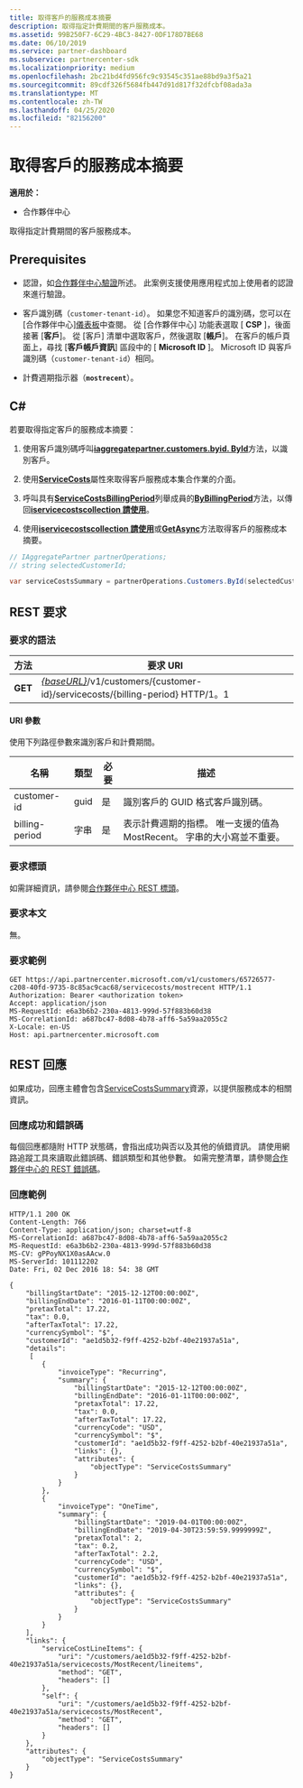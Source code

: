 ```yaml
---
title: 取得客戶的服務成本摘要
description: 取得指定計費期間的客戶服務成本。
ms.assetid: 99B250F7-6C29-4BC3-8427-0DF178D7BE68
ms.date: 06/10/2019
ms.service: partner-dashboard
ms.subservice: partnercenter-sdk
ms.localizationpriority: medium
ms.openlocfilehash: 2bc21bd4fd956fc9c93545c351ae88bd9a3f5a21
ms.sourcegitcommit: 89cdf326f5684fb447d91d817f32dfcbf08ada3a
ms.translationtype: MT
ms.contentlocale: zh-TW
ms.lasthandoff: 04/25/2020
ms.locfileid: "82156200"
---
```

# <a name="get-a-customers-service-costs-summary"></a>取得客戶的服務成本摘要

**適用於：**

- 合作夥伴中心

取得指定計費期間的客戶服務成本。

## <a name="prerequisites"></a>Prerequisites

- 認證，如[合作夥伴中心驗證](partner-center-authentication.md)所述。 此案例支援使用應用程式加上使用者的認證來進行驗證。

- 客戶識別碼（`customer-tenant-id`）。 如果您不知道客戶的識別碼，您可以在 [合作夥伴中心][儀表板](https://partner.microsoft.com/dashboard)中查閱。 從 [合作夥伴中心] 功能表選取 [ **CSP** ]，後面接著 [**客戶**]。 從 [客戶] 清單中選取客戶，然後選取 [**帳戶**]。 在客戶的帳戶頁面上，尋找 [**客戶帳戶資訊**] 區段中的 [ **Microsoft ID** ]。 Microsoft ID 與客戶識別碼（`customer-tenant-id`）相同。

- 計費週期指示器（**`mostrecent`**）。

## <a name="c"></a>C\#

若要取得指定客戶的服務成本摘要：

1. 使用客戶識別碼呼叫[**iaggregatepartner.customers.byid. ById**](https://docs.microsoft.com/dotnet/api/microsoft.store.partnercenter.customers.icustomercollection.byid)方法，以識別客戶。

2. 使用[**ServiceCosts**](https://docs.microsoft.com/dotnet/api/microsoft.store.partnercenter.customers.icustomer.servicecosts)屬性來取得客戶服務成本集合作業的介面。

3. 呼叫具有[**ServiceCostsBillingPeriod**](https://docs.microsoft.com/dotnet/api/microsoft.store.partnercenter.models.servicecosts.servicecostsbillingperiod)列舉成員的[**ByBillingPeriod**](https://docs.microsoft.com/dotnet/api/microsoft.store.partnercenter.customers.servicecosts.icustomerservicecostscollection.bybillingperiod)方法，以傳回[**iservicecostscollection 請使用**](https://docs.microsoft.com/dotnet/api/microsoft.store.partnercenter.customers.servicecosts.iservicecostscollection)。

4. 使用[**iservicecostscollection 請使用**](https://docs.microsoft.com/dotnet/api/microsoft.store.partnercenter.customers.servicecosts.iservicecostsummary.get)或[**GetAsync**](https://docs.microsoft.com/dotnet/api/microsoft.store.partnercenter.customers.servicecosts.iservicecostsummary.getasync)方法取得客戶的服務成本摘要。

``` csharp
// IAggregatePartner partnerOperations;
// string selectedCustomerId;

var serviceCostsSummary = partnerOperations.Customers.ById(selectedCustomerId).ServiceCosts.ByBillingPeriod(ServiceCostsBillingPeriod.MostRecent).Summary.Get();
```

## <a name="rest-request"></a>REST 要求

### <a name="request-syntax"></a>要求的語法

| 方法  | 要求 URI                                                                                                   |
|---------|---------------------------------------------------------------------------------------------------------------|
| **GET** | [*{baseURL}*](partner-center-rest-urls.md)/v1/customers/{customer-id}/servicecosts/{billing-period} HTTP/1。1 |

#### <a name="uri-parameters"></a>URI 參數

使用下列路徑參數來識別客戶和計費期間。

| 名稱           | 類型   | 必要 | 描述                                                                                                                      |
|----------------|--------|----------|----------------------------------------------------------------------------------------------------------------------------------|
| customer-id    | guid   | 是      | 識別客戶的 GUID 格式客戶識別碼。                                                                       |
| billing-period | 字串 | 是      | 表示計費週期的指標。 唯一支援的值為 MostRecent。 字串的大小寫並不重要。 |

### <a name="request-headers"></a>要求標頭

如需詳細資訊，請參閱[合作夥伴中心 REST 標頭](headers.md)。

### <a name="request-body"></a>要求本文

無。

### <a name="request-example"></a>要求範例

```http
GET https://api.partnercenter.microsoft.com/v1/customers/65726577-c208-40fd-9735-8c85ac9cac68/servicecosts/mostrecent HTTP/1.1
Authorization: Bearer <authorization token>
Accept: application/json
MS-RequestId: e6a3b6b2-230a-4813-999d-57f883b60d38
MS-CorrelationId: a687bc47-8d08-4b78-aff6-5a59aa2055c2
X-Locale: en-US
Host: api.partnercenter.microsoft.com
```

## <a name="rest-response"></a>REST 回應

如果成功，回應主體會包含[ServiceCostsSummary](service-costs-resources.md)資源，以提供服務成本的相關資訊。

### <a name="response-success-and-error-codes"></a>回應成功和錯誤碼

每個回應都隨附 HTTP 狀態碼，會指出成功與否以及其他的偵錯資訊。 請使用網路追蹤工具來讀取此錯誤碼、錯誤類型和其他參數。 如需完整清單，請參閱[合作夥伴中心的 REST 錯誤碼](error-codes.md)。

### <a name="response-example"></a>回應範例

```http
HTTP/1.1 200 OK
Content-Length: 766
Content-Type: application/json; charset=utf-8
MS-CorrelationId: a687bc47-8d08-4b78-aff6-5a59aa2055c2
MS-RequestId: e6a3b6b2-230a-4813-999d-57f883b60d38
MS-CV: gPPoyNX1X0asAAcw.0
MS-ServerId: 101112202
Date: Fri, 02 Dec 2016 18: 54: 38 GMT

{
    "billingStartDate": "2015-12-12T00:00:00Z",
    "billingEndDate": "2016-01-11T00:00:00Z",
    "pretaxTotal": 17.22,
    "tax": 0.0,
    "afterTaxTotal": 17.22,
    "currencySymbol": "$",
    "customerId": "ae1d5b32-f9ff-4252-b2bf-40e21937a51a",
    "details":
     [
        {
            "invoiceType": "Recurring",
            "summary": {
                "billingStartDate": "2015-12-12T00:00:00Z",
                "billingEndDate": "2016-01-11T00:00:00Z",
                "pretaxTotal": 17.22,
                "tax": 0.0,
                "afterTaxTotal": 17.22,
                "currencyCode": "USD",
                "currencySymbol": "$",
                "customerId": "ae1d5b32-f9ff-4252-b2bf-40e21937a51a",
                "links": {},
                "attributes": {
                    "objectType": "ServiceCostsSummary"
                }
            }
        },
        {
            "invoiceType": "OneTime",
            "summary": {
                "billingStartDate": "2019-04-01T00:00:00Z",
                "billingEndDate": "2019-04-30T23:59:59.9999999Z",
                "pretaxTotal": 2,
                "tax": 0.2,
                "afterTaxTotal": 2.2,
                "currencyCode": "USD",
                "currencySymbol": "$",
                "customerId": "ae1d5b32-f9ff-4252-b2bf-40e21937a51a",
                "links": {},
                "attributes": {
                    "objectType": "ServiceCostsSummary"
                }
            }
        }
    ],
    "links": {
        "serviceCostLineItems": {
            "uri": "/customers/ae1d5b32-f9ff-4252-b2bf-40e21937a51a/servicecosts/MostRecent/lineitems",
            "method": "GET",
            "headers": []
        },
        "self": {
            "uri": "/customers/ae1d5b32-f9ff-4252-b2bf-40e21937a51a/servicecosts/MostRecent",
            "method": "GET",
            "headers": []
        }
    },
    "attributes": {
        "objectType": "ServiceCostsSummary"
    }
}
```
